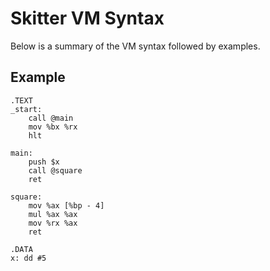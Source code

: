 # Skitter VM Syntax

Below is a summary of the VM syntax followed by examples.

## Example

```
.TEXT
_start:
	call @main
	mov %bx %rx
	hlt

main:
	push $x
	call @square
	ret

square:
	mov %ax [%bp - 4]
	mul %ax %ax
	mov %rx %ax
	ret

.DATA
x: dd #5
```